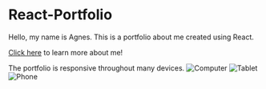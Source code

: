 # React-Portfolio

Hello, my name is Agnes. This is a portfolio about me created using React. 

[Click here]() to learn more about me!

The portfolio is responsive throughout many devices.
![Computer]()
![Tablet]()
![Phone]()
